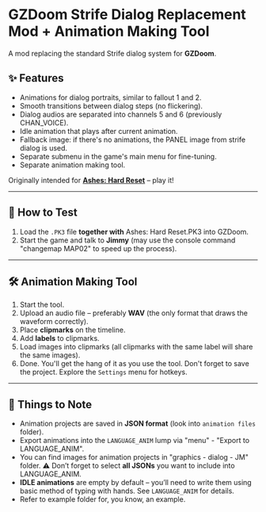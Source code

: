 # GZDoom Strife Dialog Replacement Mod + Animation Making Tool

A mod replacing the standard Strife dialog system for **GZDoom**.

## ✨ Features
- Animations for dialog portraits, similar to fallout 1 and 2. 
- Smooth transitions between dialog steps (no flickering).
- Dialog audios are separated into channels 5 and 6 (previously CHAN_VOICE).
- Idle animation that plays after current animation.
- Fallback image: if there's no animations, the PANEL image from strife dialog is used.
- Separate submenu in the game's main menu for fine-tuning.
- Separate animation making tool.

Originally intended for [**Ashes: Hard Reset**](https://www.moddb.com/mods/ashes-2063) – play it!

---

## 🔹 How to Test
1. Load the `.PK3` file **together with** Ashes: Hard Reset.PK3 into GZDoom.  
2. Start the game and talk to **Jimmy** (may use the console command "changemap MAP02" to speed up the process).

---

## 🛠️ Animation Making Tool
1. Start the tool.  
2. Upload an audio file – preferably **WAV** (the only format that draws the waveform correctly).  
3. Place **clipmarks** on the timeline.  
4. Add **labels** to clipmarks.  
5. Load images into clipmarks (all clipmarks with the same label will share the same images).  
6. Done. You'll get the hang of it as you use the tool. Don't forget to save the project. Explore the `Settings` menu for hotkeys.  

---

## 📂 Things to Note
- Animation projects are saved in **JSON format** (look into `animation files` folder).  
- Export animations into the `LANGUAGE_ANIM` lump via "menu" - "Export to LANGUAGE_ANIM".
 - You can find images for animation projects in "graphics - dialog - JM" folder.
⚠️ Don’t forget to select **all JSONs** you want to include into LANGUAGE_ANIM.  
- **IDLE animations** are empty by default – you’ll need to write them using basic method of typing with hands. See `LANGUAGE_ANIM` for details.
- Refer to example folder for, you know, an example.
